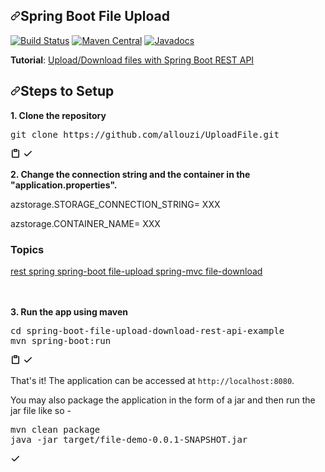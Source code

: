 
<h2><a id="spring-boot-file-upload" class="anchor" aria-hidden="true" href="#spring-boot-file-upload"><svg class="octicon octicon-link" viewBox="0 0 16 16" version="1.1" width="16" height="16" aria-hidden="true"><path fill-rule="evenodd" d="M7.775 3.275a.75.75 0 001.06 1.06l1.25-1.25a2 2 0 112.83 2.83l-2.5 2.5a2 2 0 01-2.83 0 .75.75 0 00-1.06 1.06 3.5 3.5 0 004.95 0l2.5-2.5a3.5 3.5 0 00-4.95-4.95l-1.25 1.25zm-4.69 9.64a2 2 0 010-2.83l2.5-2.5a2 2 0 012.83 0 .75.75 0 001.06-1.06 3.5 3.5 0 00-4.95 0l-2.5 2.5a3.5 3.5 0 004.95 4.95l1.25-1.25a.75.75 0 00-1.06-1.06l-1.25 1.25a2 2 0 01-2.83 0z"></path></svg></a>Spring Boot File Upload </h2>

<p><a href="https://github.com/uploadcare/uploadcare-java/actions/workflows/maven.yml"><img src="https://github.com/uploadcare/uploadcare-java/actions/workflows/maven.yml/badge.svg?branch=master" alt="Build Status" style="max-width:100%;"></a>
<a href="https://maven-badges.herokuapp.com/maven-central/com.uploadcare/uploadcare" rel="nofollow"><img src="https://camo.githubusercontent.com/8d63c8824b612a84c02dc97642296b8a52a04479d550972e5a6439278aeaf839/68747470733a2f2f6d6176656e2d6261646765732e6865726f6b756170702e636f6d2f6d6176656e2d63656e7472616c2f636f6d2e75706c6f6164636172652f75706c6f6164636172652f62616467652e737667" alt="Maven Central" data-canonical-src="https://maven-badges.herokuapp.com/maven-central/com.uploadcare/uploadcare/badge.svg" style="max-width:100%;"></a>
<a href="https://www.javadoc.io/doc/com.uploadcare/uploadcare" rel="nofollow"><img src="https://camo.githubusercontent.com/318c65006d7686df6805b050a0be75dacbb634c5c1ba844618577fe7e835b182/68747470733a2f2f7777772e6a617661646f632e696f2f62616467652f636f6d2e75706c6f6164636172652f75706c6f6164636172652e737667" alt="Javadocs" data-canonical-src="https://www.javadoc.io/badge/com.uploadcare/uploadcare.svg" style="max-width:100%;"></a>


  <p><strong>Tutorial</strong>: <a href="https://www.callicoder.com/spring-boot-file-upload-download-rest-api-example/" rel="nofollow">Upload/Download files with Spring Boot REST API</a></p>
  
  <h2><a id="user-content-steps-to-setup" class="anchor" aria-hidden="true" href="#steps-to-setup"><svg class="octicon octicon-link" viewBox="0 0 16 16" version="1.1" width="16" height="16" aria-hidden="true"><path fill-rule="evenodd" d="M7.775 3.275a.75.75 0 001.06 1.06l1.25-1.25a2 2 0 112.83 2.83l-2.5 2.5a2 2 0 01-2.83 0 .75.75 0 00-1.06 1.06 3.5 3.5 0 004.95 0l2.5-2.5a3.5 3.5 0 00-4.95-4.95l-1.25 1.25zm-4.69 9.64a2 2 0 010-2.83l2.5-2.5a2 2 0 012.83 0 .75.75 0 001.06-1.06 3.5 3.5 0 00-4.95 0l-2.5 2.5a3.5 3.5 0 004.95 4.95l1.25-1.25a.75.75 0 00-1.06-1.06l-1.25 1.25a2 2 0 01-2.83 0z"></path></svg></a>Steps to Setup</h2>
  <p><strong>1. Clone the repository</strong></p>
  <div class="highlight highlight-source-shell position-relative"><pre>git clone https://github.com/allouzi/UploadFile.git</pre><div class="zeroclipboard-container position-absolute right-0 top-0">
    <clipboard-copy aria-label="Copy" class="ClipboardButton btn js-clipboard-copy m-2 p-0 tooltipped-no-delay" data-copy-feedback="Copied!" data-tooltip-direction="w" value="git clone https://github.com/allouzi/UploadFile.git
" tabindex="0" role="button">
      <svg aria-hidden="true" viewBox="0 0 16 16" version="1.1" data-view-component="true" height="16" width="16" class="octicon octicon-clippy js-clipboard-clippy-icon m-2">
    <path fill-rule="evenodd" d="M5.75 1a.75.75 0 00-.75.75v3c0 .414.336.75.75.75h4.5a.75.75 0 00.75-.75v-3a.75.75 0 00-.75-.75h-4.5zm.75 3V2.5h3V4h-3zm-2.874-.467a.75.75 0 00-.752-1.298A1.75 1.75 0 002 3.75v9.5c0 .966.784 1.75 1.75 1.75h8.5A1.75 1.75 0 0014 13.25v-9.5a1.75 1.75 0 00-.874-1.515.75.75 0 10-.752 1.298.25.25 0 01.126.217v9.5a.25.25 0 01-.25.25h-8.5a.25.25 0 01-.25-.25v-9.5a.25.25 0 01.126-.217z"></path>
</svg>
      <svg aria-hidden="true" viewBox="0 0 16 16" version="1.1" data-view-component="true" height="16" width="16" class="octicon octicon-check js-clipboard-check-icon color-text-success d-none m-2">
    <path fill-rule="evenodd" d="M13.78 4.22a.75.75 0 010 1.06l-7.25 7.25a.75.75 0 01-1.06 0L2.22 9.28a.75.75 0 011.06-1.06L6 10.94l6.72-6.72a.75.75 0 011.06 0z"></path>
</svg>
    </clipboard-copy>
  </div></div>
  <p><strong>2. Change the connection string and the container in the "application.properties".</strong></p>

 <p>azstorage.STORAGE_CONNECTION_STRING= XXX </p>
 <p>azstorage.CONTAINER_NAME= XXX </p>


  <h3 class="sr-only">Topics</h3>
  <div class="mt-3">
      <div class="f6">
      <a data-ga-click="Topic, repository page" data-octo-click="topic_click" data-octo-dimensions="topic:rest" href="/topics/rest" title="Topic: rest" data-view-component="true" class="topic-tag topic-tag-link">
  rest
</a>
      <a data-ga-click="Topic, repository page" data-octo-click="topic_click" data-octo-dimensions="topic:spring" href="/topics/spring" title="Topic: spring" data-view-component="true" class="topic-tag topic-tag-link">
  spring
</a>
      <a data-ga-click="Topic, repository page" data-octo-click="topic_click" data-octo-dimensions="topic:spring-boot" href="/topics/spring-boot" title="Topic: spring-boot" data-view-component="true" class="topic-tag topic-tag-link">
  spring-boot
</a>
      <a data-ga-click="Topic, repository page" data-octo-click="topic_click" data-octo-dimensions="topic:file-upload" href="/topics/file-upload" title="Topic: file-upload" data-view-component="true" class="topic-tag topic-tag-link">
  file-upload
</a>
      <a data-ga-click="Topic, repository page" data-octo-click="topic_click" data-octo-dimensions="topic:spring-mvc" href="/topics/spring-mvc" title="Topic: spring-mvc" data-view-component="true" class="topic-tag topic-tag-link">
  spring-mvc
</a>
      <a data-ga-click="Topic, repository page" data-octo-click="topic_click" data-octo-dimensions="topic:file-download" href="/topics/file-download" title="Topic: file-download" data-view-component="true" class="topic-tag topic-tag-link">
  file-download
</a>
  </div>
      </div>
</div>
<br/><br/>

<p><strong>3. Run the app using maven</strong></p>
<div class="highlight highlight-source-shell position-relative"><pre><span class="pl-c1">cd</span> spring-boot-file-upload-download-rest-api-example
mvn spring-boot:run</pre><div class="zeroclipboard-container position-absolute right-0 top-0">
    <clipboard-copy aria-label="Copy" class="ClipboardButton btn js-clipboard-copy m-2 p-0 tooltipped-no-delay" data-copy-feedback="Copied!" data-tooltip-direction="w" value="cd spring-boot-file-upload-download-rest-api-example
mvn spring-boot:run
" tabindex="0" role="button">
      <svg aria-hidden="true" viewBox="0 0 16 16" version="1.1" data-view-component="true" height="16" width="16" class="octicon octicon-clippy js-clipboard-clippy-icon m-2">
    <path fill-rule="evenodd" d="M5.75 1a.75.75 0 00-.75.75v3c0 .414.336.75.75.75h4.5a.75.75 0 00.75-.75v-3a.75.75 0 00-.75-.75h-4.5zm.75 3V2.5h3V4h-3zm-2.874-.467a.75.75 0 00-.752-1.298A1.75 1.75 0 002 3.75v9.5c0 .966.784 1.75 1.75 1.75h8.5A1.75 1.75 0 0014 13.25v-9.5a1.75 1.75 0 00-.874-1.515.75.75 0 10-.752 1.298.25.25 0 01.126.217v9.5a.25.25 0 01-.25.25h-8.5a.25.25 0 01-.25-.25v-9.5a.25.25 0 01.126-.217z"></path>
</svg>
      <svg aria-hidden="true" viewBox="0 0 16 16" version="1.1" data-view-component="true" height="16" width="16" class="octicon octicon-check js-clipboard-check-icon color-text-success d-none m-2">
    <path fill-rule="evenodd" d="M13.78 4.22a.75.75 0 010 1.06l-7.25 7.25a.75.75 0 01-1.06 0L2.22 9.28a.75.75 0 011.06-1.06L6 10.94l6.72-6.72a.75.75 0 011.06 0z"></path>
</svg>
    </clipboard-copy>
  </div></div>
  <p>That's it! The application can be accessed at <code>http://localhost:8080</code>.</p>
  <p>You may also package the application in the form of a jar and then run the jar file like so -</p>
  <div class="highlight highlight-source-shell position-relative"><pre>mvn clean package
java -jar target/file-demo-0.0.1-SNAPSHOT.jar</pre><div class="zeroclipboard-container position-absolute right-0 top-0">
    <clipboard-copy aria-label="Copy" class="ClipboardButton btn js-clipboard-copy m-2 p-0 tooltipped-no-delay" data-copy-feedback="Copied!" data-tooltip-direction="w" value="mvn clean package java -jar target/uploadissue-0.0.1-SNAPSHOT.jar

" tabindex="0" role="button">
      <svg aria-hidden="true" viewBox="0 0 16 16" version="1.1" data-view-component="true" height="16" width="16" class="octicon octicon-clippy js-clipboard-clippy-icon m-2">
    <path fill-rule="evenodd" d="M5.75 1a.75.75 0 00-.75.75v3c0 .414.336.75.75.75h4.5a.75.75 0 00.75-.75v-3a.75.75 0 00-.75-.75h-4.5zm.75 3V2.5h3V4h-3zm-2.874-.467a.75.75 0 00-.752-1.298A1.75 1.75 0 002 3.75v9.5c0 .966.784 1.75 1.75 1.75h8.5A1.75 1.75 0 0014 13.25v-9.5a1.75 1.75 0 00-.874-1.515.75.75 0 10-.752 1.298.25.25 0 01.126.217v9.5a.25.25 0 01-.25.25h-8.5a.25.25 0 01-.25-.25v-9.5a.25.25 0 01.126-.217z"></path>
</svg>
      <svg aria-hidden="true" viewBox="0 0 16 16" version="1.1" data-view-component="true" height="16" width="16" class="octicon octicon-check js-clipboard-check-icon color-text-success d-none m-2">
    <path fill-rule="evenodd" d="M13.78 4.22a.75.75 0 010 1.06l-7.25 7.25a.75.75 0 01-1.06 0L2.22 9.28a.75.75 0 011.06-1.06L6 10.94l6.72-6.72a.75.75 0 011.06 0z"></path>
</svg>
    </clipboard-copy>
  </div></div>
  
